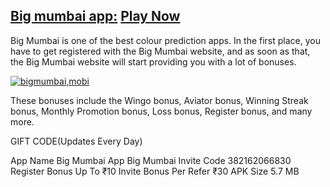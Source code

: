 ## [Big mumbai app:](https://bigmumbai.life/#/register?invitationCode=382162066830) [Play Now](https://bigmumbai.life/#/register?invitationCode=382162066830)

Big Mumbai is one of the best colour prediction apps. In the first place, you have to get registered with the Big Mumbai website, and as soon as that, the Big Mumbai website will start providing you with a lot of bonuses.

[![bigmumbai,mobi](https://github.com/user-attachments/assets/ebd47848-e678-45ef-8ce6-546494ec3136)](https://google.com/)

These bonuses include the Wingo bonus, Aviator bonus, Winning Streak bonus, Monthly Promotion bonus, Loss bonus, Register bonus, and many more.

GIFT CODE(Updates Every Day)


App Name	Big Mumbai App
Big Mumbai Invite Code	382162066830
Register Bonus	Up To ₹10
Invite Bonus	Per Refer ₹30
APK Size	5.7 MB


